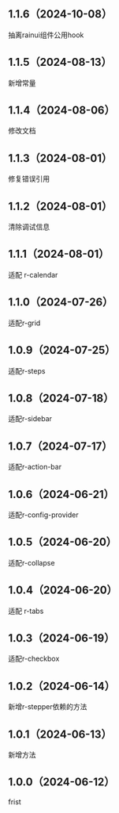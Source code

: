 ## 1.1.6（2024-10-08）
抽离rainui组件公用hook
## 1.1.5（2024-08-13）
新增常量
## 1.1.4（2024-08-06）
修改文档
## 1.1.3（2024-08-01）
修复错误引用
## 1.1.2（2024-08-01）
清除调试信息
## 1.1.1（2024-08-01）
适配 r-calendar
## 1.1.0（2024-07-26）
适配r-grid
## 1.0.9（2024-07-25）
适配r-steps
## 1.0.8（2024-07-18）
适配r-sidebar
## 1.0.7（2024-07-17）
适配r-action-bar
## 1.0.6（2024-06-21）
适配r-config-provider
## 1.0.5（2024-06-20）
适配r-collapse
## 1.0.4（2024-06-20）
适配 r-tabs
## 1.0.3（2024-06-19）
适配r-checkbox
## 1.0.2（2024-06-14）
新增r-stepper依赖的方法
## 1.0.1（2024-06-13）
新增方法
## 1.0.0（2024-06-12）
frist
